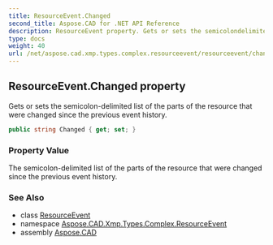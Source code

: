 ```yaml
---
title: ResourceEvent.Changed
second_title: Aspose.CAD for .NET API Reference
description: ResourceEvent property. Gets or sets the semicolondelimited list of the parts of the resource that were changed since the previous event history
type: docs
weight: 40
url: /net/aspose.cad.xmp.types.complex.resourceevent/resourceevent/changed/
---
```

## ResourceEvent.Changed property

Gets or sets the semicolon-delimited list of the parts of the resource that were changed since the previous event history.

```csharp
public string Changed { get; set; }
```

### Property Value

The semicolon-delimited list of the parts of the resource that were changed since the previous event history.

### See Also

* class [ResourceEvent](../)
* namespace [Aspose.CAD.Xmp.Types.Complex.ResourceEvent](../../../aspose.cad.xmp.types.complex.resourceevent/)
* assembly [Aspose.CAD](../../../)


